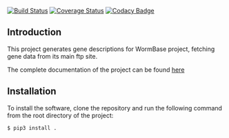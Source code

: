 [![Build Status](https://travis-ci.org/valearna/wb_genedescriptions.svg?branch=master)](https://travis-ci.org/valearna/wb_genedescriptions) [![Coverage Status](https://coveralls.io/repos/github/valearna/wb_genedescriptions/badge.svg?branch=master)](https://coveralls.io/github/valearna/wb_genedescriptions?branch=master) [![Codacy Badge](https://api.codacy.com/project/badge/Grade/7a999c3a60f44df9a0312fdab82e405c)](https://www.codacy.com/app/valearna/wb_genedescriptions?utm_source=github.com&amp;utm_medium=referral&amp;utm_content=valearna/wb_genedescriptions&amp;utm_campaign=Badge_Grade)

## Introduction

This project generates gene descriptions for WormBase project, fetching
gene data from its main ftp site.

The complete documentation of the project can be found 
[here](http://wb-genedescriptions.readthedocs.io/en/latest/)

## Installation

To install the software, clone the repository and run the following command from the
root directory of the project:

```bash
$ pip3 install .
```